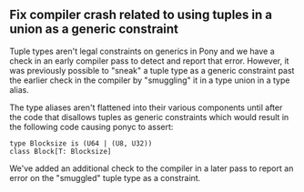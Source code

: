 ## Fix compiler crash related to using tuples in a union as a generic constraint

Tuple types aren't legal constraints on generics in Pony and we have a check in an early compiler pass to detect and report that error. However, it was previously possible to "sneak" a tuple type as a generic constraint past the earlier check in the compiler by "smuggling" it in a type union in a type alias.

The type aliases aren't flattened into their various components until after the code that disallows tuples as generic constraints which would result in the following code causing ponyc to assert:

```ponyc
type Blocksize is (U64 | (U8, U32))
class Block[T: Blocksize]
```

We've added an additional check to the compiler in a later pass to report an error on the "smuggled" tuple type as a constraint.
